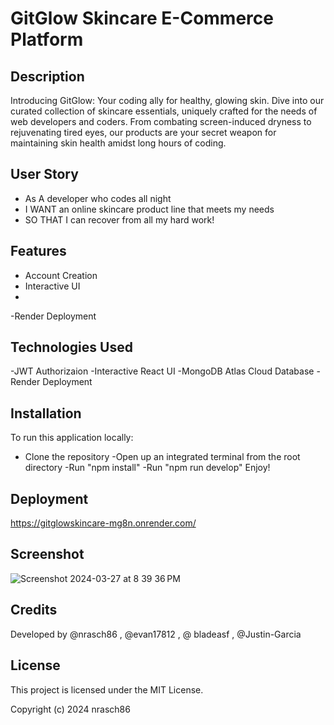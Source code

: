 # GitGlow Skincare E-Commerce Platform

## Description
Introducing GitGlow: Your coding ally for healthy, glowing skin. Dive into our curated collection of skincare essentials, uniquely crafted for the needs of web developers and coders. From combating screen-induced dryness to rejuvenating tired eyes, our products are your secret weapon for maintaining skin health amidst long hours of coding. 


## User Story
- As A developer who codes all night
- I WANT an online skincare product line that meets my needs
- SO THAT I can recover from all my hard work!


## Features
- Account Creation
- Interactive UI
- 
-Render Deployment

## Technologies Used
-JWT Authorizaion
-Interactive React UI
-MongoDB Atlas Cloud Database
-Render Deployment


## Installation

To run this application locally:

- Clone the repository
-Open up an integrated terminal from the root directory
-Run "npm install"
-Run "npm run develop"
Enjoy!


## Deployment

https://gitglowskincare-mg8n.onrender.com/

## Screenshot

![Screenshot 2024-03-27 at 8 39 36 PM](https://github.com/nrasch86/GitGlowSkincare/assets/145396887/be524769-e8a8-4f7d-a062-6da973b5d606)





## Credits

Developed by @nrasch86 , @evan17812 , @ bladeasf , @Justin-Garcia

## License

This project is licensed under the MIT License.

Copyright (c) 2024 nrasch86
